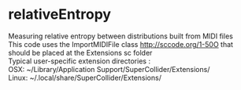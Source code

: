 # relativeEntropy
Measuring relative entropy between distributions built from MIDI files  
This code uses the ImportMIDIFile class http://sccode.org/1-50O that should be placed at the Extensions sc folder  
Typical user-specific extension directories :  
OSX:	~/Library/Application Support/SuperCollider/Extensions/  
Linux: 	~/.local/share/SuperCollider/Extensions/  

